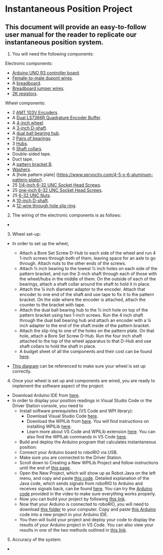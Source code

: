 # Instantaneous Position Project
## This document will provide an easy-to-follow user manual for the reader to replicate our instantaneous position system. 
1) You will need the following components:

Electronic components:
  - [Arduino UNO R3 controller board](https://www.amazon.com/Arduino-A000066-ARDUINO-UNO-R3/dp/B008GRTSV6/ref=asc_df_B008GRTSV6/?tag=hyprod-20&linkCode=df0&hvadid=309751315916&hvpos=&hvnetw=g&hvrand=16596161655038666986&hvpone=&hvptwo=&hvqmt=&hvdev=c&hvdvcmdl=&hvlocint=&hvlocphy=9019556&hvtargid=pla-457497319401&psc=1&tag=&ref=&adgrpid=67183599252&hvpone=&hvptwo=&hvadid=309751315916&hvpos=&hvnetw=g&hvrand=16596161655038666986&hvqmt=&hvdev=c&hvdvcmdl=&hvlocint=&hvlocphy=9019556&hvtargid=pla-457497319401). 
  - [Female-to-male dupont wires](https://www.amazon.com/female-jumper-Dupont-Arduino-Breadboard/dp/B01FDD3LJA). 
  - A [breadboard](https://www.amazon.com/DEYUE-breadboard-Set-Prototype-Board/dp/B07LFD4LT6/ref=sr_1_1?dchild=1&keywords=breadboard&qid=1611798540&s=electronics&sr=1-1).
  - [Breadboard jumper wires](https://www.amazon.com/EDGELEC-Breadboard-Optional-Assorted-Multicolored/dp/B07GD2BWPY/ref=sr_1_3?crid=295FBR6HWRJ6Z&dchild=1&keywords=breadboard+jumper+wires&qid=1611798578&s=electronics&sprefix=breadboard+jump%2Celectronics%2C191&sr=1-3). 
  - [2K resistors](https://www.amazon.com/EDGELEC-Resistor-Tolerance-Multiple-Resistance/dp/B07QJB31M4/ref=sr_1_3?crid=11MPBKEPVKXA4&dchild=1&keywords=2k+resistor&qid=1611798604&sprefix=2k+resistance%2Celectronics%2C179&sr=8-3). 

Wheel components:
  - 2 [AMT 103V Encoders](https://www.mouser.com/ProductDetail/CUI-Devices/AMT103-V?qs=%2Fha2pyFadugimG5fIsqch5ZfA8H%2FZ5abFSUgMn5%252BIVw%3D&gclid=CjwKCAiAu8SABhAxEiwAsodSZMTk4yNiF3Q1-kwQHPKwzAf8UvomMOSElIQCnKRo9gF3vlXJTWBh5RoCKS4QAvD_BwE).
  - A [Dual LS7366R Quadrature Encoder Buffer](https://www.servocity.com/4-heavy-duty-wheel/).
  - A [4-inch wheel](https://www.servocity.com/4-heavy-duty-wheel/).
  - A [3-inch D-shaft](https://www.servocity.com/0-250-1-4-x-3-00-stainless-steel-d-shafting/).
  - A [dual ball bearing hub](https://www.servocity.com/dual-ball-bearing-hubs/).
  - 2 [Pairs of bearings](https://www.servocity.com/dual-ball-bearing-hubs/).
  - 3 [Hubs](https://www.servocity.com/0-250-bore-set-screw-d-hub-tapped-0-770-pattern/).
  - 6 [Shaft collars](https://www.servocity.com/0-250-bore-steel-set-screw-collar-2-pack/).
  - Double-sided tape.
  - Duct tape.
  - A [pattern bracket B](https://www.servocity.com/pattern-bracket-b/).
  - [Washers](https://www.servocity.com/6-undersized-washers-25-pack/).
  - A [hole pattern plate] (https://www.servocity.com/4-5-x-6-aluminum-pattern-plate/).
  - 25 [1/4-inch 6-32 UNC Socket Head Screws](https://www.servocity.com/6-32-socket-head-screws/).
  - 25 [one-inch 6-32 UNC Socket Head Screws](https://www.servocity.com/6-32-socket-head-screws/).
  - 25 [6-32 UNC Nuts](https://www.servocity.com/6-32-nylock-nuts-pack-25-pack/).
  - A [10-inch D-shaft](https://www.servocity.com/0-250-1-4-x-10-00-stainless-steel-d-shafting/).
  - A [12-wire through hole slip ring](https://www.amazon.com/Taidacent-Electrical-Collector-Conductive-Connector/dp/B07XHQLJ2H/ref=sr_1_2?dchild=1&keywords=CNBTR%2B12%2BWires%2B12.7MM%2BHole%2BDia%2BCurrent%2BConductors%2BCircuits%2BThrough%2BHole%2BSlip%2BRing%2B380V%2BAC%2FDC%2B10A%2BPower%2BCollector%2BRing%2B54mm&qid=1611349663&s=hi&sr=1-2&th=1).
  

2) The wiring of the electronic components is as follows:
  - 
 
3) Wheel set-up: 
  - In order to set up the wheel, 
    - Attach a Bore Set Screw D-Hub to each side of the wheel and run 4 1-inch screws through both of them, leaving space for an axle to go through. Attach nuts to the other ends of the screws.
    - Attach ½ inch bearing to the lowest ½ inch holes on each side of the pattern bracket, and run the 3-inch shaft through each of those with the wheel/hubs in the middle of them. On the outside of each of the bearings, attach a shaft collar around the shaft to hold it in place.
    - Attach the ¼ inch diameter adaptor to the encoder. Attach that encoder to one end of the shaft and use tape to fix it to the pattern bracket. On the side where the encoder is attached, attach the counter to the bracket with tape.
    - Attach the dual ball bearing hub to the ½ inch hole on top of the pattern bracket using two 1-inch screws. Run the 4 inch shaft through the dual ball bearing hub and attach an encoder with a ¼ inch adapter to the end of the shaft inside of the pattern bracket.
    - Attach the slip ring to one of the holes on the pattern plate. On that hole, attach a Bore Set Screw D-Hub. Run the four inch shaft attached to the top of the wheel apparatus to that D-Hub and use shaft collars to hold the shaft in place.
    - A budget sheet of all the components and their cost can be found [here](https://docs.google.com/spreadsheets/d/1regwJqUuxn_IKwp0wBsyjQyA4pPa4EQ17EqyYSeluSA/edit#gid=0).
   
   
  - [This diagram](https://i.imgur.com/9mRG25O.png) can be referenced to make sure your wheel is set up correctly. 
  

4) Once your wheel is set up and components are wired, you are ready to implement the software aspect of the project:
  - Download Arduino IDE from [here](https://www.arduino.cc/en/software).
  - In order to display your position readings in Visual Studio Code or the Driver Station console, you need to
    - Install software prerequisites (VS Code and WPI library):
      - Download Visual Studio Code [here](https://code.visualstudio.com/download).
      - Download the WPILib from [here](https://github.com/wpilibsuite/allwpilib/releases/tag/v2021.2.1). You will find instructions on installing WPILib [here](https://docs.wpilib.org/en/stable/docs/zero-to-robot/step-2/wpilib-setup.html).
      - Learn more about VS Code and WPILib extension [here](https://docs.wpilib.org/en/stable/docs/software/vscode-overview/vscode-basics.html). You can also find the WPILab commands in VS Code [here](https://docs.wpilib.org/en/stable/docs/software/vscode-overview/wpilib-commands-vscode.html). 
     - Build and deploy the Arduino program that calculates instantaneous position:
      - Connect your Arduino board to roboRIO via USB.
      - Make sure you are connected to the Driver Station.
      - Scroll down to Creating a New WPILib Project and follow instructions until the end of [this page](https://docs.wpilib.org/en/stable/docs/software/vscode-overview/creating-robot-program.html). 
      - Open the New Project, which will show up as Robot.Java on the left menu, and copy and paste [this code](https://github.com/brad95411/RoboRIOSerialToArduino/blob/master/src/main/java/frc/robot/Robot.java). Detailed explanation of the Java code, which sends signals from roboRIO to Arduino and receives signals back, can be found [here](https://www.youtube.com/watch?v=RMHCSwLIyqg&ab_channel=BradBickford). You can try the [Arduino code](https://github.com/brad95411/ArduinoSerialToRoboRIO/blob/master/RoboRIOSerialResponse.ino) provided in the video to make sure everything works properly. 
      - Now you can build your project by following [this link](https://docs.wpilib.org/en/stable/docs/software/vscode-overview/deploying-robot-code.html).
     - Now that your Arduino is connected to roboRIO, you will need to download [this folder](https://github.com/kavyadevgun/frc-localization/tree/gh-pages/Instantaneous%20Position%20Project) to your computer. Copy and paste [this Arduino](https://github.com/kavyadevgun/frc-localization/blob/gh-pages/Instantaneous%20Position%20Project/Arduino%20code%20for%20position.ino) code into a new project in your Arduino IDE. 
     - You then will build your project and deploy your code to display the results of your Arduino project in VS Code. You can also view your results in one of the two methods outlined in [this link](https://docs.wpilib.org/en/stable/docs/software/vscode-overview/viewing-console-output.html). 


5) Accuracy of the system:
  - 
     

